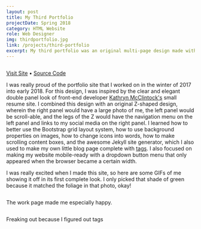 ```yaml
---
layout: post
title: My Third Portfolio
projectDate: Spring 2018
category: HTML Website
role: Web Designer
img: thirdportfolio.jpg
link: /projects/third-portfolio
excerpt: My third portfolio was an original multi-page design made with HTML and CSS and uses Jekyll.
---
```


<img src="https://cozymaus.com/img/thirdportfolio.png" alt="" class="img-fluid"/>

<p class="caption"><a href="https://cozymaus.github.io/portfolio-2018" target="_blank">Visit Site</a> • <a href="https://github.com/cozymaus/portfolio-2018" target="_blank">Source Code</a></p>

<p>I was really proud of the portfolio site that I worked on in the winter of 2017 into early 2018. For this design, I was inspired by the clear and elegant double panel look of front-end developer <a href="http://www.kathrynmcclintock.com/" target="_blank" rel="nofollow">Kathryn McClintock's</a> small resume site. I combined this design with an original Z-shaped design, wherein the right panel would have a large photo of me, the left panel would be scroll-able, and the legs of the Z would have the navigation menu on the left panel and links to my social media on the right panel. I learned how to better use the Bootstrap grid layout system, how to use background properties on images, how to change icons into words, how to make scrolling content boxes, and the awesome Jekyll site generator, which I also used to make my own little blog page complete with <a href="http://longqian.me/2017/02/09/github-jekyll-tag/" target="_blank" rel="nofollow">tags</a>. I also focused on making my website mobile-ready with a dropdown button menu that only appeared when the browser became a certain width.</p>

<p>I was really excited when I made this site, so here are some GIFs of me showing it off in its first complete look. I only picked that shade of green because it matched the foliage in that photo, okay!</p>

<img src="https://cozymaus.com/img/newportfoliositemobile.gif" alt="" class="img-fluid"/>

<p class="caption">The work page made me especially happy.</p>

<img src="https://cozymaus.com/img/TAGS.gif" alt="" class="img-fluid"/>

<p class="caption">Freaking out because I figured out tags</p>
